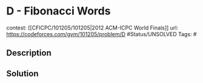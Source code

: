 # D - Fibonacci Words

contest: [[CFICPC/101205/101205|2012 ACM-ICPC World Finals]]
url: https://codeforces.com/gym/101205/problem/D
#Status/UNSOLVED
Tags: #

## Description

## Solution


